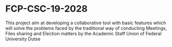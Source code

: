 # FCP-CSC-19-2028
This project aim at developing a collaborative tool with basic features which will solve the problems faced by the traditional way of conducting Meetings, Files sharing and Election matters by the Academic Staff Union of Federal University Dutse
